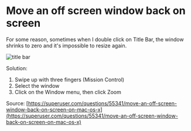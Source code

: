 # Move an off screen window back on screen

For some reason, sometimes when I double click on Title Bar, the window shrinks to zero and it's impossible to resize again.

![title bar](https://developer.apple.com/design/human-interface-guidelines/macos/images/Windows-titlebar.png)

Solution:

1. Swipe up with three fingers (Mission Control)
2. Select the window
2. Click on the Window menu, then click Zoom

Source: [https://superuser.com/questions/55341/move-an-off-screen-window-back-on-screen-on-mac-os-x](https://superuser.com/questions/55341/move-an-off-screen-window-back-on-screen-on-mac-os-x)
